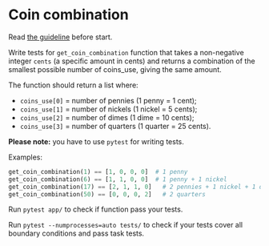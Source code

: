 # Coin combination

Read [the guideline](https://github.com/mate-academy/py-task-guideline/blob/main/README.md) before start.


Write tests for `get_coin_combination` function that takes a non-negative integer
`cents` (a specific amount in cents) and returns a combination of the smallest
possible number of coins_use, giving the same amount.

The function should return a list where:
- `coins_use[0]` = number of pennies (1 penny = 1 cent);
- `coins_use[1]` = number of nickels (1 nickel = 5 cents);
- `coins_use[2]` = number of dimes (1 dime = 10 cents);
- `coins_use[3]` = number of quarters (1 quarter = 25 cents).

**Please note:** you have to use `pytest` for writing tests.

Examples:
```python
get_coin_combination(1) == [1, 0, 0, 0]  # 1 penny
get_coin_combination(6) == [1, 1, 0, 0]  # 1 penny + 1 nickel
get_coin_combination(17) == [2, 1, 1, 0]   # 2 pennies + 1 nickel + 1 dime
get_coin_combination(50) == [0, 0, 0, 2]   # 2 quarters
```

Run `pytest app/` to check if function pass your tests.

Run `pytest --numprocesses=auto tests/` to check if your tests cover all boundary conditions
and pass task tests.
